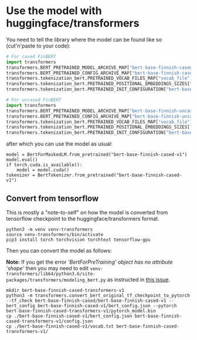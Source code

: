 # Use the model with huggingface/transformers

You need to tell the library where the model can be found like so (cut'n'paste to your code):

```python
# For cased FinBERT
import transformers
transformers.BERT_PRETRAINED_MODEL_ARCHIVE_MAP["bert-base-finnish-cased-v1"]="http://dl.turkunlp.org/finbert/torch-transformers/bert-base-finnish-cased-v1/pytorch_model.bin"
transformers.BERT_PRETRAINED_CONFIG_ARCHIVE_MAP["bert-base-finnish-cased-v1"]="http://dl.turkunlp.org/finbert/torch-transformers/bert-base-finnish-cased-v1/config.json"
transformers.tokenization_bert.PRETRAINED_VOCAB_FILES_MAP["vocab_file"]["bert-base-finnish-cased-v1"]="http://dl.turkunlp.org/finbert/torch-transformers/bert-base-finnish-cased-v1/vocab.txt"
transformers.tokenization_bert.PRETRAINED_POSITIONAL_EMBEDDINGS_SIZES["bert-base-finnish-cased-v1"]=512
transformers.tokenization_bert.PRETRAINED_INIT_CONFIGURATION["bert-base-finnish-cased-v1"]={'do_lower_case': False}

# For uncased FinBERT
import transformers
transformers.BERT_PRETRAINED_MODEL_ARCHIVE_MAP["bert-base-finnish-uncased-v1"]="http://dl.turkunlp.org/finbert/torch-transformers/bert-base-finnish-uncased-v1/pytorch_model.bin"
transformers.BERT_PRETRAINED_CONFIG_ARCHIVE_MAP["bert-base-finnish-uncased-v1"]="http://dl.turkunlp.org/finbert/torch-transformers/bert-base-finnish-uncased-v1/config.json"
transformers.tokenization_bert.PRETRAINED_VOCAB_FILES_MAP["vocab_file"]["bert-base-finnish-uncased-v1"]="http://dl.turkunlp.org/finbert/torch-transformers/bert-base-finnish-uncased-v1/vocab.txt"
transformers.tokenization_bert.PRETRAINED_POSITIONAL_EMBEDDINGS_SIZES["bert-base-finnish-uncased-v1"]=512
transformers.tokenization_bert.PRETRAINED_INIT_CONFIGURATION["bert-base-finnish-uncased-v1"]={'do_lower_case': True}
```

after which you can use the model as usual:

```
model = BertForMaskedLM.from_pretrained("bert-base-finnish-cased-v1")
model.eval()
if torch.cuda.is_available():
    model = model.cuda()
tokenizer = BertTokenizer.from_pretrained("bert-base-finnish-cased-v1")
```

## Convert from tensorflow

This is mostly a "note-to-self" on how the model is converted from tensorflow checkpoint to the huggingface/transformers format.

```
python3 -m venv venv-transformers
source venv-transformers/bin/activate
pip3 install torch torchvision torchtext tensorflow-gpu
```

Then you can convert the model as follows:

**Note:** If you get the error *'BertForPreTraining' object has no attribute 'shape'* then you may need to edit `venv-transformers/lib64/python3.6/site-packages/transformers/modeling_bert.py` as instructed in [this issue](https://github.com/huggingface/transformers/issues/393).


```
mkdir bert-base-finnish-cased-transformers-v1
python3 -m transformers.convert_bert_original_tf_checkpoint_to_pytorch --tf_check bert-base-finnish-cased/bert-base-finnish-cased-v1 --bert_config bert-base-finnish-cased-v1/bert_config.json --pytorch bert-base-finnish-cased-transformers-v1/pytorch_model.bin
cp ./bert-base-finnish-cased-v1/bert_config.json bert-base-finnish-cased-transformers-v1/config.json
cp ./bert-base-finnish-cased-v1/vocab.txt bert-base-finnish-cased-transformers-v1/
```
